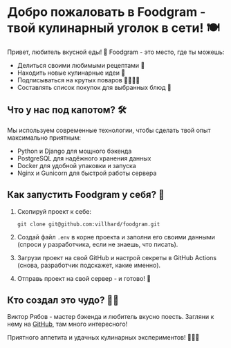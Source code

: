 # Добро пожаловать в Foodgram - твой кулинарный уголок в сети! 🍽️

Привет, любитель вкусной еды! 👋 Foodgram - это место, где ты можешь:

- Делиться своими любимыми рецептами 📸
- Находить новые кулинарные идеи 🍳
- Подписываться на крутых поваров 👨‍🍳👩‍🍳
- Составлять список покупок для выбранных блюд 🛒

## Что у нас под капотом? 🛠️

Мы используем современные технологии, чтобы сделать твой опыт максимально приятным:

- Python и Django для мощного бэкенда
- PostgreSQL для надёжного хранения данных
- Docker для удобной упаковки и запуска
- Nginx и Gunicorn для быстрой работы сервера

## Как запустить Foodgram у себя? 🚀

1. Скопируй проект к себе:
   ```
   git clone git@github.com:villhard/foodgram.git
   ```

2. Создай файл `.env` в корне проекта и заполни его своими данными (спроси у разработчика, если не знаешь, что писать).

3. Загрузи проект на свой GitHub и настрой секреты в GitHub Actions (снова, разработчик подскажет, какие именно).

4. Отправь проект на свой сервер - и готово! 🎉

## Кто создал это чудо? 👨‍💻

Виктор Рябов - мастер бэкенда и любитель вкусно поесть.
Загляни к нему на [GitHub](https://github.com/villhard), там много интересного!

Приятного аппетита и удачных кулинарных экспериментов! 🍕🥗🍰